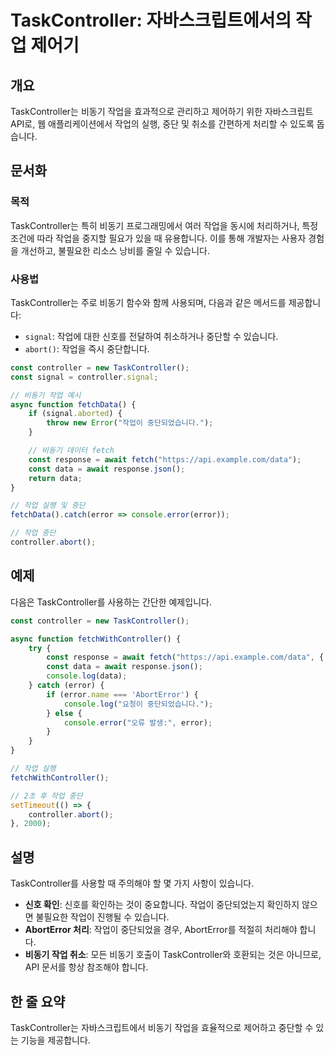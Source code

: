 <!--
Meta Description: # TaskController: 자바스크립트에서의 작업 제어기 ## 개요 TaskController는 비동기 작업을 효과적으로 관리하고 제어하기 위한 자바스크립트 API로, 웹 애플리케이션에서 작업의 실행, 중단 및 취소를 간편하게 처리할 수 있도록 돕습니다. ## 문...
Meta Keywords: 비동기, error, const, signal, controller
-->

# TaskController: 자바스크립트에서의 작업 제어기

## 개요
TaskController는 비동기 작업을 효과적으로 관리하고 제어하기 위한 자바스크립트 API로, 웹 애플리케이션에서 작업의 실행, 중단 및 취소를 간편하게 처리할 수 있도록 돕습니다.

## 문서화
### 목적
TaskController는 특히 비동기 프로그래밍에서 여러 작업을 동시에 처리하거나, 특정 조건에 따라 작업을 중지할 필요가 있을 때 유용합니다. 이를 통해 개발자는 사용자 경험을 개선하고, 불필요한 리소스 낭비를 줄일 수 있습니다.

### 사용법
TaskController는 주로 비동기 함수와 함께 사용되며, 다음과 같은 메서드를 제공합니다:

- `signal`: 작업에 대한 신호를 전달하여 취소하거나 중단할 수 있습니다.
- `abort()`: 작업을 즉시 중단합니다.

```javascript
const controller = new TaskController();
const signal = controller.signal;

// 비동기 작업 예시
async function fetchData() {
    if (signal.aborted) {
        throw new Error("작업이 중단되었습니다.");
    }

    // 비동기 데이터 fetch
    const response = await fetch("https://api.example.com/data");
    const data = await response.json();
    return data;
}

// 작업 실행 및 중단
fetchData().catch(error => console.error(error));

// 작업 중단
controller.abort();
```

## 예제
다음은 TaskController를 사용하는 간단한 예제입니다.

```javascript
const controller = new TaskController();

async function fetchWithController() {
    try {
        const response = await fetch("https://api.example.com/data", { signal: controller.signal });
        const data = await response.json();
        console.log(data);
    } catch (error) {
        if (error.name === 'AbortError') {
            console.log("요청이 중단되었습니다.");
        } else {
            console.error("오류 발생:", error);
        }
    }
}

// 작업 실행
fetchWithController();

// 2초 후 작업 중단
setTimeout(() => {
    controller.abort();
}, 2000);
```

## 설명
TaskController를 사용할 때 주의해야 할 몇 가지 사항이 있습니다.

- **신호 확인**: 신호를 확인하는 것이 중요합니다. 작업이 중단되었는지 확인하지 않으면 불필요한 작업이 진행될 수 있습니다.
- **AbortError 처리**: 작업이 중단되었을 경우, AbortError를 적절히 처리해야 합니다.
- **비동기 작업 취소**: 모든 비동기 호출이 TaskController와 호환되는 것은 아니므로, API 문서를 항상 참조해야 합니다.

## 한 줄 요약
TaskController는 자바스크립트에서 비동기 작업을 효율적으로 제어하고 중단할 수 있는 기능을 제공합니다.